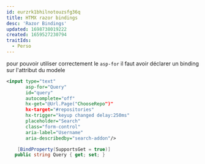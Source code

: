 ```yaml
---
id: eurzrk1bhilnotouzsfg36q
title: HTMX razor bindings
desc: 'Razor Bindings'
updated: 1698738019222
created: 1659527230794
traitIds:
  - Perso
---
```

 
 pour pouvoir utiliser correctement le ```asp-for```
 il faut avoir déclarer un binding sur l'attribut du modele

```xml
<input type="text"
       asp-for="Query"
       id="query"
       autocomplete="off"
       hx-get="@Url.Page("ChooseRepo")"
       hx-target="#repositories"
       hx-trigger="keyup changed delay:250ms"
       placeholder="Search"
       class="form-control"
       aria-label="Username"
       aria-describedby="search-addon"/>
```

 ```csharp
     [BindProperty(SupportsGet = true)]
    public string Query { get; set; }
```